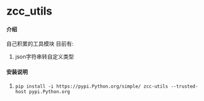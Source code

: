 # zcc_utils

#### 介绍

自己积累的工具模块
目前有:
1. json字符串转自定义类型

#### 安装说明

1.  `pip install -i https://pypi.Python.org/simple/ zcc-utils --trusted-host pypi.Python.org`